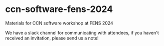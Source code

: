 # ccn-software-fens-2024

Materials for CCN software workshop at FENS 2024

We have a slack channel for communicating with attendees, if you haven't received an invitation, please send us a note!
